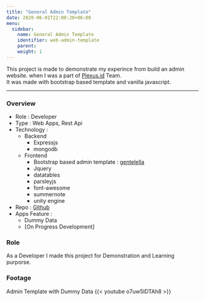 ```yaml
---
title: "General Admin Template"
date: 2020-06-01T22:00:20+06:00
menu:
  sidebar:
    name: General Admin Template
    identifier: web-admin-template
    parent: 
    weight: 1
---
```


This project is made to demonstrate my experince from build an admin website.
when I was a part of [Plexus.id](http://plexus.id) Team.  
It was made with bootstrap based template and vanilla javascript.

---
### Overview
- Role : Developer
- Type : Web Apps, Rest Api
- Technology : 
  - Backend
    - Expressjs
    - mongodb
  - Frontend
    - Bootstrap based admin template : [gentelella](https://github.com/ColorlibHQ/gentelella.git)
    - Jquery
    - datatables
    - parsleyjs
    - font-awesome
    - summernote
    - unity engine
- Repo : [Github](https://github.com/kangfarih/portfolio-web-admin)
- Apps Feature : 
  - Dummy Data
  - [On Progress Development]

### Role
As a Developer I made this project for Demonstration and Learning purporse.


### Footage
Admin Template with Dummy Data
{{< youtube o7uw5IDTAh8 >}}